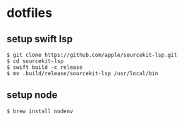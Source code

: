 # dotfiles

## setup swift lsp
```
$ git clone https://github.com/apple/sourcekit-lsp.git
$ cd sourcekit-lsp
$ swift build -c release
$ mv .build/release/sourcekit-lsp /usr/local/bin
```

## setup node
```
$ brew install nodenv
```

